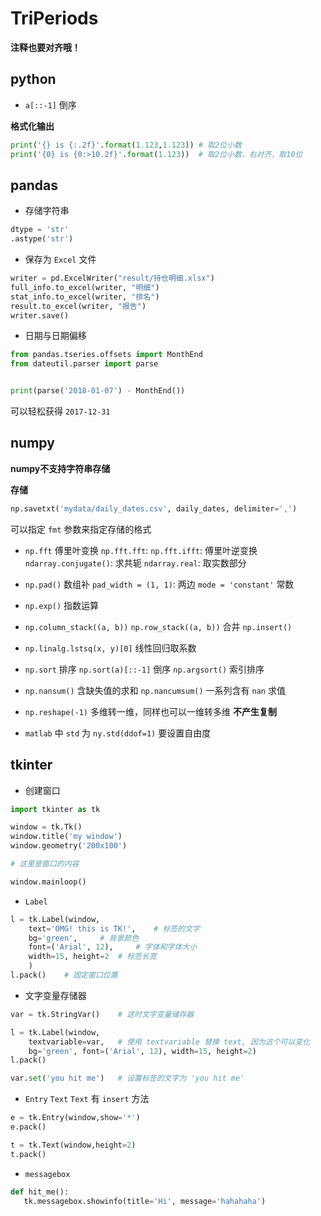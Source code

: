 # TriPeriods

**注释也要对齐哦！**

## python
+ `a[::-1]` 倒序

**格式化输出**
```py
print('{} is {:.2f}'.format(1.123,1.123)) # 取2位小数
print('{0} is {0:>10.2f}'.format(1.123))  # 取2位小数，右对齐，取10位
```

## pandas
+ 存储字符串
```py
dtype = 'str'
.astype('str')
```

+ 保存为 `Excel` 文件
```py
writer = pd.ExcelWriter("result/持仓明细.xlsx")
full_info.to_excel(writer, "明细")
stat_info.to_excel(writer, "排名")
result.to_excel(writer, "报告")
writer.save()
```

+ 日期与日期偏移
```py
from pandas.tseries.offsets import MonthEnd
from dateutil.parser import parse


print(parse('2018-01-07') - MonthEnd())
```
可以轻松获得 `2017-12-31`

## numpy
**numpy不支持字符串存储**

**存储**
```py
np.savetxt('mydata/daily_dates.csv', daily_dates, delimiter=',')
```
可以指定 `fmt` 参数来指定存储的格式

+ `np.fft` 傅里叶变换
`np.fft.fft`:
`np.fft.ifft`: 傅里叶逆变换
`ndarray.conjugate()`: 求共轭
`ndarray.real`: 取实数部分

+ `np.pad()` 数组补
`pad_width = (1, 1)`: 两边
`mode = 'constant'` 常数

+ `np.exp()` 指数运算

+ `np.column_stack((a, b))`
`np.row_stack((a, b))` 合并
`np.insert()`

+ `np.linalg.lstsq(x, y)[0]` 线性回归取系数

+ `np.sort` 排序
`np.sort(a)[::-1]` 倒序
`np.argsort()` 索引排序

+ `np.nansum()` 含缺失值的求和
`np.nancumsum()` 一系列含有 `nan` 求值ֵ

+ `np.reshape(-1)` 多维转一维，同样也可以一维转多维 **不产生复制**

+ `matlab` 中 `std` 为 `ny.std(ddof=1)` 要设置自由度

## tkinter

+ 创建窗口
```py
import tkinter as tk

window = tk.Tk()
window.title('my window')
window.geometry('200x100')

# 这里是窗口的内容

window.mainloop()
```

+ `Label`
```py
l = tk.Label(window,
    text='OMG! this is TK!',    # 标签的文字
    bg='green',     # 背景颜色
    font=('Arial', 12),     # 字体和字体大小
    width=15, height=2  # 标签长宽
    )
l.pack()    # 固定窗口位置
```

+ 文字变量存储器
```py
var = tk.StringVar()    # 这时文字变量储存器

l = tk.Label(window,
    textvariable=var,   # 使用 textvariable 替换 text, 因为这个可以变化
    bg='green', font=('Arial', 12), width=15, height=2)
l.pack()

var.set('you hit me')   # 设置标签的文字为 'you hit me'
```

+ `Entry` `Text`
`Text` 有 `insert` 方法
```py
e = tk.Entry(window,show='*')
e.pack()

t = tk.Text(window,height=2)
t.pack()
```

+ `messagebox`
```py
def hit_me():
   tk.messagebox.showinfo(title='Hi', message='hahahaha')
```
